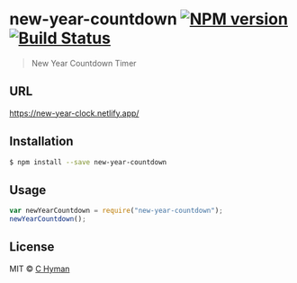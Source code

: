 # new-year-countdown [![NPM version](https://badge.fury.io/js/new-year-countdown.svg)](https://npmjs.org/package/new-year-countdown) [![Build Status](https://travis-ci.org/Connieh1/new-year-countdown.svg?branch=master)](https://travis-ci.org/Connieh1/new-year-countdown)

> New Year Countdown Timer

## URL

https://new-year-clock.netlify.app/

## Installation

```sh
$ npm install --save new-year-countdown
```

## Usage

```js
var newYearCountdown = require("new-year-countdown");
newYearCountdown();
```

## License

MIT © [C Hyman]()
